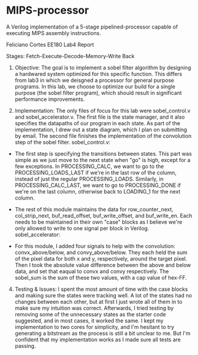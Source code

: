 # MIPS-processor
A Verilog implementation of a 5-stage pipelined-processor capable of executing MIPS assembly instructions.

Feliciano Cortes 
EE180 Lab4 Report

Stages: Fetch-Execute-Decode-Memory-Write Back

1. Objective:
The goal is to implement a sobel filter algorithm by designing a hardwared system optimized for this specific function. This differs from lab3 in which we deisgned a processor for general purpose programs. In this lab, we choose to optimize our build for a single purpose (the sobel filter program), which should result in significant performance improvements.

2. Implementation:
The only files of focus for this lab were sobel_control.v and sobel_accelerator.v. The first file is the state manager, and it also specifies the datapaths of our program in each state. As part of the implementation, I drew out a state diagram, which I plan on submitting by email. The second file finishes the implementation of the convolution step of the sobel filter.
sobel_control.v:

* The first step is specifying the transitions between states. This part was simple as we just move to the next state when "go" is high, except for a few exceptions. In PROCESSING_CALC, we want to go to the PROCESSING_LOADS_LAST if we're in the last row of the column, instead of just the regular PROCESSING_LOADS. Similarly, in PROCESSING_CALC_LAST, we want to go to PROCESSING_DONE if we're on the last column, otherwise back to LOADING_1 for the next column.

* The rest of this module maintains the data for row_counter_next, col_strip_next, buf_read_offset, buf_write_offset, and buf_write_en. Each needs to be maintained in their own "case" blocks as I believe we're only allowed to write to one signal per block in Verilog.
sobel_accelerator:

* For this module, I added four signals to help with the convolution: convx_above/below, and convy_above/below. They each held the sum of the pixel data for both x and y, respectively, around the target pixel. Then I took the absolute value difference between the above and below data, and set that eaqual to convx and convy respectively. The sobel_sum is the sum of these two values, with a cap value of hex-FF.

4. Testing & Issues:
I spent the most amount of time with the case blocks and making sure the states were tracking well. A lot of the states had no changes between each other, but at first I just wrote all of them in to make sure my intuition was correct. Afterwards, I tried testing by removing some of the unnecessary states as the starter code suggested, and in most cases, it worked the same. I kept my implementation to two cores for simplicity, and I'm hesitant to try generating a bitstream as the process is still a bit unclear to me. But I'm confident that my implementation works as I made sure all tests are passing.
